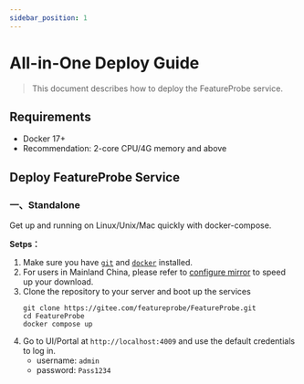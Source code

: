 ```yaml
---
sidebar_position: 1
---
```


# All-in-One Deploy Guide

> This document describes how to deploy the FeatureProbe service.


## Requirements

* Docker 17+
* Recommendation: 2-core CPU/4G memory and above

## Deploy FeatureProbe Service

### 一、Standalone

Get up and running on Linux/Unix/Mac quickly with docker-compose.

**Setps：**

1. Make sure you have [`git`](https://git-scm.com/) and [`docker`](https://www.docker.com/) installed.
2. For users in Mainland China, please refer to [configure mirror](https://github.com/FeatureProbe/FeatureProbe/blob/main/DOCKER_HUB.md) to speed up your download.
3. Clone the repository to your server and boot up the services
   ```shell
   git clone https://gitee.com/featureprobe/FeatureProbe.git
   cd FeatureProbe
   docker compose up
   ```
4. Go to UI/Portal at `http://localhost:4009` and use the default credentials to log in.
   - username: `admin`
   - password: `Pass1234`
